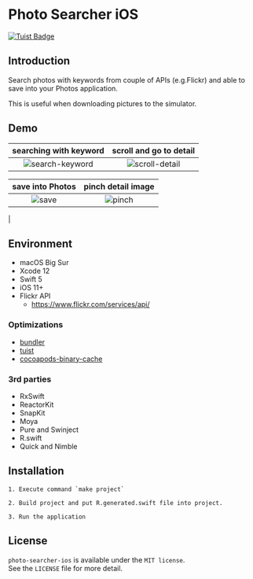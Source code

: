 Photo Searcher iOS
==================

[![Tuist Badge](https://img.shields.io/badge/powered%20by-Tuist-green.svg?longCache=true)](https://github.com/tuist)

## Introduction

Search photos with keywords from couple of APIs (e.g.Flickr) and able to save into your Photos application.

This is useful when downloading pictures to the simulator.

## Demo

| searching with keyword | scroll and go to detail |
|:-:|:-:|
| ![search-keyword](https://user-images.githubusercontent.com/26243835/110215884-70390280-7eef-11eb-9f47-4f0f09d1b0da.gif) | ![scroll-detail](https://user-images.githubusercontent.com/26243835/110215886-729b5c80-7eef-11eb-894c-47e138bc864d.gif) |


| save into Photos | pinch detail image |
|:-:|:-:|
| ![save](https://user-images.githubusercontent.com/26243835/110215887-73cc8980-7eef-11eb-9f33-02b31cbd1b62.gif) | ![pinch](https://user-images.githubusercontent.com/26243835/110215889-75964d00-7eef-11eb-9361-d6bb78bb25c7.gif)
 |


## Environment

- macOS Big Sur
- Xcode 12
- Swift 5
- iOS 11+
- Flickr API
	- https://www.flickr.com/services/api/

### Optimizations

- [bundler](https://github.com/rubygems/bundler)
- [tuist](https://github.com/tuist/tuist)
- [cocoapods-binary-cache](https://github.com/grab/cocoapods-binary-cache)

### 3rd parties

- RxSwift
- ReactorKit
- SnapKit
- Moya
- Pure and Swinject
- R.swift
- Quick and Nimble

## Installation

```
1. Execute command `make project`

2. Build project and put R.generated.swift file into project.

3. Run the application
```

## License
`photo-searcher-ios` is available under the `MIT license`.  
See the `LICENSE` file for more detail.
